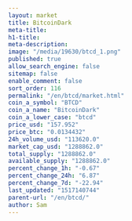 ```yaml
---
layout: market
title: BitcoinDark
meta-title: 
h1-title: 
meta-description: 
image: "/media/19630/btcd_1.png"
published: true
allow_search_engine: false
sitemap: false
enable_comment: false
sort_order: 116
permalink: "/en/btcd/market.html"
coin_a_symbol: "BTCD"
coin_a_name: "BitcoinDark"
coin_a_lower_case: "btcd"
price_usd: "157.952"
price_btc: "0.0134432"
24h_volume_usd: "113620.0"
market_cap_usd: "1288862.0"
total_supply: "1288862.0"
available_supply: "1288862.0"
percent_change_1h: "-0.67"
percent_change_24h: "6.87"
percent_change_7d: "-22.94"
last_updated: "1517140744"
parent-url: "/en/btcd/"
author: Sam
---
```


